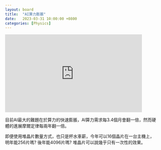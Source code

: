 ```yaml
---
layout: board
title:  "AI算力膨脹"
date:   2023-03-31 10:00:00 +0800
categories: [Physics]
---
```


<iframe width="450" height="255" src="https://www.youtube.com/embed/FBX74iSkUK0" title="YouTube video player" frameborder="0" ></iframe>

目前AI最大的難題在於算力的快速膨脹，AI算力需求每3.4個月會翻一倍，然而硬體的進展摩爾定律每兩年翻一倍。

即便使用堆晶片數量方式，也只是杯水車薪，今年可以16個晶片在一台主機上，明年能256片嗎?
後年能4096片嗎? 堆晶片可以說幾乎只有一次性的效果。 
